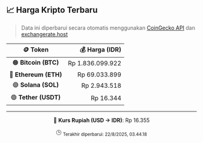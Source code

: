 

<!-- HARGA_KRIPTO -->
## 📈 Harga Kripto Terbaru

> Data ini diperbarui secara otomatis menggunakan [CoinGecko API](https://www.coingecko.com/) dan [exchangerate.host](https://exchangerate.host/)

<div align="center">

| 🪙 Token | 💰 Harga (IDR) |
|:------:|---------------:|
| 🟠 **Bitcoin (BTC)**   | Rp 1.836.099.922 |
| 🔵 **Ethereum (ETH)**  | Rp 69.033.899 |
| 🟣 **Solana (SOL)**    | Rp 2.943.518 |
| 🟢 **Tether (USDT)**   | Rp 16.344 |

---

💱 **Kurs Rupiah (USD → IDR)**: Rp 16.355

🕒 <sub>Terakhir diperbarui: 22/8/2025, 03.44.18</sub>

</div>
<!-- /HARGA_KRIPTO -->